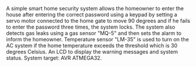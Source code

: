 A simple smart home security system allows the homeowner to enter the house after entering the correct password using a keypad by setting a servo motor connected to the home gate to move 90 degrees and if he fails to enter the password three times, the system locks.
The system also detects gas leaks using a gas sensor "MQ-5" and then sets the alarm to inform the homeowner.
Temperature sensor "LM-35" is used to turn on the AC system if the home temperature exceeds the threshold which is 30 degrees Celsius.
An LCD to display the warning messages and system status.
System target: AVR ATMEGA32.
